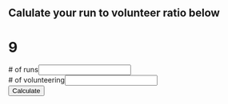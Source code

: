 <script src="https://ajax.googleapis.com/ajax/libs/angularjs/1.6.4/angular.min.js"></script>
## Calulate your run to volunteer ratio below

# 9
<style>
.error {
  color:red;
  }
</style>

<script>
  function updateError(element) {
  alert(element);
  }
  function myFunction() {
    var runs = document.getElementById("runs").value;
    var vols = document.getElementById("vols").value;
  
  console.log(runs);
  
  if(runs == null || runs==""){
    document.getElementById("runsError").innerHTML = "Please enter a value";
  }
  else {
   document.getElementById("runsError").innerHTML = "";
  }
  if(vols == null || vols==""){
    document.getElementById("volsError").innerHTML = "Please enter a value";
  }
  else
  {
  document.getElementById("volsError").innerHTML = "";
  }
  
  if (vols!="" && runs!="")
  {
    document.getElementById("p1").innerHTML = runs/vols + ":1" ;
    }
    else
    {
    document.getElementById("p1").innerHTML = "";
    }
}
</script>

<div>
  <div><span># of runs</span><span><input onchange="updateError(this.name)" type="number" name="runs" id="runs" value="" /></span><span id="runsError" class="error"></span><br>
  <div><span># of volunteering</span><span><input onchange="updateError(this.name)" type="number" name="vols" id="vols" value="" /><span id="volsError" class="error"></span></span>
</div>
    <button onclick="myFunction()">Calculate</button>
    <p id="p1"></p>
